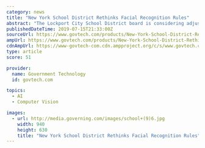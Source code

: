 ```yaml
---
category: news
title: "New York School District Rethinks Facial Recognition Rules"
abstract: "The Lockport City School District board is considering adjusting policies around the use of its facial- and object-recognition system over concerns about the student appeal process and a suspended student database. (TNS) — In an attempt to address ..."
publishedDateTime: 2019-07-15T21:33:00Z
sourceUrl: https://www.govtech.com/products/New-York-School-District-Rethinks-Facial-Recognition-Rules.html
ampUrl: https://www.govtech.com/products/New-York-School-District-Rethinks-Facial-Recognition-Rules.html?AMP
cdnAmpUrl: https://www-govtech-com.cdn.ampproject.org/c/s/www.govtech.com/products/New-York-School-District-Rethinks-Facial-Recognition-Rules.html?AMP
type: article
score: 51

provider:
  name: Government Technology
  id: govtech.com

topics:
  - AI
  - Computer Vision

images:
  - url: http://media.governing.com/images/school+(9)6.jpg
    width: 940
    height: 630
    title: "New York School District Rethinks Facial Recognition Rules"
---
```

